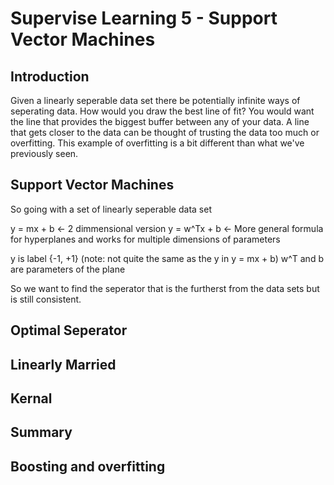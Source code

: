 # Supervise Learning 5 - Support Vector Machines

## Introduction

Given a linearly seperable data set there be potentially infinite ways of seperating data. How would you draw the best line of fit? You would want the line that provides the biggest buffer between any of your data. A line that gets closer to the data can be thought of trusting the data too much or overfitting. This example of overfitting is a bit different than what we've previously seen.

## Support Vector Machines

So going with a set of linearly seperable data set
 
y = mx + b <- 2 dimmensional version
y = w^Tx + b <- More general formula for hyperplanes and works for multiple dimensions of parameters

y is label {-1, +1} (note: not quite the same as the y in y = mx + b)
w^T and b are parameters of the plane

So we want to find the seperator that is the furtherst from the data sets but is still consistent.

## Optimal Seperator



## Linearly Married



## Kernal



## Summary



## Boosting and overfitting


